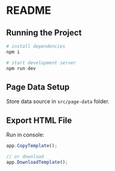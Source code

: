 # README

## Running the Project

```bash
# install dependencies
npm i

# start development server
npm run dev
```

## Page Data Setup

Store data source in `src/page-data` folder.

## Export HTML File

Run in console:

```js
app.CopyTemplate();

// or download
app.DownloadTemplate();
```